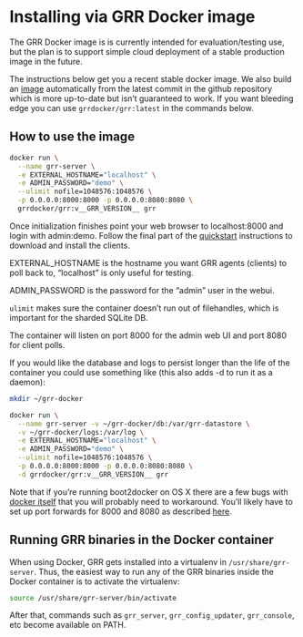 # Installing via GRR Docker image

The GRR Docker image is is currently intended for evaluation/testing use, but
the plan is to support simple cloud deployment of a stable production image in
the future.

The instructions below get you a recent stable docker image. We also build an
[image](https://registry.hub.docker.com/u/grrdocker/grr/) automatically from the
latest commit in the github repository which is more up-to-date but isn’t
guaranteed to work. If you want bleeding edge you can use `grrdocker/grr:latest`
in the commands below.

## How to use the image

```bash
docker run \
  --name grr-server \
  -e EXTERNAL_HOSTNAME="localhost" \
  -e ADMIN_PASSWORD="demo" \
  --ulimit nofile=1048576:1048576 \
  -p 0.0.0.0:8000:8000 -p 0.0.0.0:8080:8080 \
  grrdocker/grr:v__GRR_VERSION__ grr
```

Once initialization finishes point your web browser to localhost:8000 and login
with admin:demo. Follow the final part of the [quickstart](../quickstart.md)
instructions to download and install the clients.

EXTERNAL_HOSTNAME is the hostname you want GRR agents (clients) to poll back
to, “localhost” is only useful for testing.

ADMIN_PASSWORD is the password for the “admin” user in the webui.

`ulimit` makes sure the container doesn’t run out of filehandles, which is
important for the sharded SQLite DB.

The container will listen on port 8000 for the admin web UI and port 8080 for
client polls.

If you would like the database and logs to persist longer than the life of the
container you could use something like
(this also adds -d to run it as a daemon):

```bash
mkdir ~/grr-docker

docker run \
  --name grr-server -v ~/grr-docker/db:/var/grr-datastore \
  -v ~/grr-docker/logs:/var/log \
  -e EXTERNAL_HOSTNAME="localhost" \
  -e ADMIN_PASSWORD="demo" \
  --ulimit nofile=1048576:1048576 \
  -p 0.0.0.0:8000:8000 -p 0.0.0.0:8080:8080 \
  -d grrdocker/grr:v__GRR_VERSION__ grr
```

Note that if you’re running boot2docker on OS X there are a few bugs with
[docker itself](https://github.com/boot2docker/boot2docker/issues/824) that you
will probably need to workaround. You’ll likely have to set up port forwards
for 8000 and 8080 as described
[here](https://github.com/boot2docker/boot2docker/blob/master/doc/WORKAROUNDS.md).

## Running GRR binaries in the Docker container

When using Docker, GRR gets installed into a virtualenv in
`/usr/share/grr-server`. Thus, the easiest way to run any of the GRR binaries
inside the Docker container is to activate the virtualenv:

```bash
source /usr/share/grr-server/bin/activate
```

After that, commands such as `grr_server`, `grr_config_updater`, `grr_console`,
etc become available on PATH.
